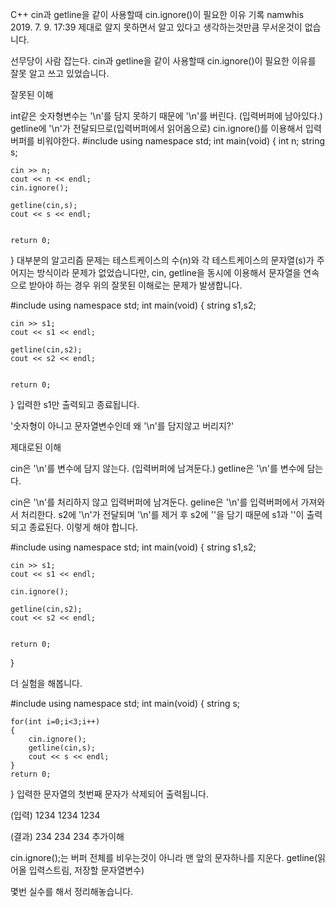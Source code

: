 C++
cin과 getline을 같이 사용할때 cin.ignore()이 필요한 이유 기록
namwhis 2019. 7. 9. 17:39
제대로 알지 못하면서 알고 있다고 생각하는것만큼 무서운것이 없습니다.

선무당이 사람 잡는다.
cin과 getline을 같이 사용할때 cin.ignore()이 필요한 이유를 잘못 알고 쓰고 있었습니다.

 

잘못된 이해

int같은 숫자형변수는 '\n'를 담지 못하기 때문에 '\n'를 버린다. (입력버퍼에 남아있다.)
getline에 '\n'가 전달되므로(입력버퍼에서 읽어옴으로) cin.ignore()를 이용해서 입력버퍼를 비워야한다.
#include <iostream>
using namespace std;
int main(void)
{
	int n;
	string s;

	cin >> n;
	cout << n << endl;
	cin.ignore();
	
	getline(cin,s);
	cout << s << endl;

	
	return 0;
}
대부분의 알고리즘 문제는 테스트케이스의 수(n)와 각 테스트케이스의 문자열(s)가 주어지는 방식이라 문제가 없었습니다만, cin, getline을 동시에 이용해서 문자열을 연속으로 받아야 하는 경우 위의 잘못된 이해로는 문제가 발생합니다.

#include <iostream>
using namespace std;
int main(void)
{
	string s1,s2;

	cin >> s1;
	cout << s1 << endl;

	getline(cin,s2);
	cout << s2 << endl;

	
	return 0;
}
입력한 s1만 출력되고 종료됩니다.

'숫자형이 아니고 문자열변수인데 왜 '\n'를 담지않고 버리지?'

 

제대로된 이해

cin은 '\n'를 변수에 담지 않는다. (입력버퍼에 남겨둔다.)
getline은 '\n'를 변수에 담는다.

cin은 '\n'를 처리하지 않고 입력버퍼에 남겨둔다.
geline은 '\n'를 입력버퍼에서 가져와서 처리한다. 
s2에  '\n'가 전달되며 '\n'를 제거 후  s2에 ''을 담기 때문에 s1과 ''이 출력되고 종료된다.
이렇게 해야 합니다.

#include <iostream>
using namespace std;
int main(void)
{
	string s1,s2;

	cin >> s1;
	cout << s1 << endl;
	
	cin.ignore();

	getline(cin,s2);
	cout << s2 << endl;

	
	return 0;
}
 

더 실험을 해봅니다.

#include <iostream>
using namespace std;
int main(void)
{
    string s;
    
    for(int i=0;i<3;i++)
    {
    	cin.ignore();
        getline(cin,s);
        cout << s << endl;
    }
	return 0;
}
입력한 문자열의 첫번째 문자가 삭제되어 출력됩니다.

(입력)
1234
1234
1234

(결과)
234
234
234
추가이해

cin.ignore();는 버퍼 전체를 비우는것이 아니라 맨 앞의 문자하나를 지운다.
getline(읽어올 입력스트림, 저장할 문자열변수)
 

몇번 실수를 해서 정리해놓습니다.